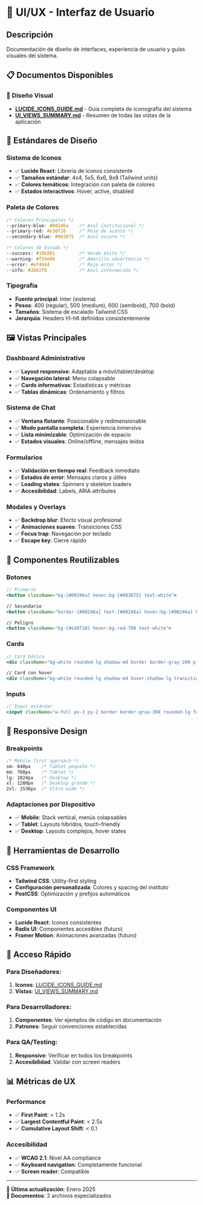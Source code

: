 # 🎨 UI/UX - Interfaz de Usuario

## Descripción
Documentación de diseño de interfaces, experiencia de usuario y guías visuales del sistema.

## 📋 Documentos Disponibles

### 🎨 Diseño Visual
- **[LUCIDE_ICONS_GUIDE.md](./LUCIDE_ICONS_GUIDE.md)** - Guía completa de iconografía del sistema
- **[UI_VIEWS_SUMMARY.md](./UI_VIEWS_SUMMARY.md)** - Resumen de todas las vistas de la aplicación

## 🎯 Estándares de Diseño

### Sistema de Iconos
- ✅ **Lucide React**: Librería de iconos consistente
- ✅ **Tamaños estándar**: 4x4, 5x5, 6x6, 8x8 (Tailwind units)
- ✅ **Colores temáticos**: Integración con paleta de colores
- ✅ **Estados interactivos**: Hover, active, disabled

### Paleta de Colores
```css
/* Colores Principales */
--primary-blue: #00246a    /* Azul institucional */
--primary-red: #e30f28     /* Rojo de acento */
--secondary-blue: #003875  /* Azul oscuro */

/* Colores de Estado */
--success: #10b981         /* Verde éxito */
--warning: #f59e0b         /* Amarillo advertencia */
--error: #ef4444           /* Rojo error */
--info: #3b82f6            /* Azul información */
```

### Tipografía
- **Fuente principal**: Inter (sistema)
- **Pesos**: 400 (regular), 500 (medium), 600 (semibold), 700 (bold)
- **Tamaños**: Sistema de escalado Tailwind CSS
- **Jerarquía**: Headers h1-h6 definidos consistentemente

## 🖼️ Vistas Principales

### Dashboard Administrativo
- ✅ **Layout responsive**: Adaptable a móvil/tablet/desktop
- ✅ **Navegación lateral**: Menu colapsable
- ✅ **Cards informativas**: Estadísticas y métricas
- ✅ **Tablas dinámicas**: Ordenamiento y filtros

### Sistema de Chat
- ✅ **Ventana flotante**: Posicionable y redimensionable
- ✅ **Modo pantalla completa**: Experiencia inmersiva
- ✅ **Lista minimizable**: Optimización de espacio
- ✅ **Estados visuales**: Online/offline, mensajes leídos

### Formularios
- ✅ **Validación en tiempo real**: Feedback inmediato
- ✅ **Estados de error**: Mensajes claros y útiles
- ✅ **Loading states**: Spinners y skeleton loaders
- ✅ **Accesibilidad**: Labels, ARIA attributes

### Modales y Overlays
- ✅ **Backdrop blur**: Efecto visual profesional
- ✅ **Animaciones suaves**: Transiciones CSS
- ✅ **Focus trap**: Navegación por teclado
- ✅ **Escape key**: Cierre rápido

## 🎨 Componentes Reutilizables

### Botones
```jsx
// Primario
<button className="bg-[#00246a] hover:bg-[#003875] text-white">

// Secundario  
<button className="border-[#00246a] text-[#00246a] hover:bg-[#00246a] hover:text-white">

// Peligro
<button className="bg-[#e30f28] hover:bg-red-700 text-white">
```

### Cards
```jsx
// Card básica
<div className="bg-white rounded-lg shadow-md border border-gray-200 p-6">

// Card con hover
<div className="bg-white rounded-lg shadow-md hover:shadow-lg transition-shadow border border-gray-200 p-6">
```

### Inputs
```jsx
// Input estándar
<input className="w-full px-3 py-2 border border-gray-300 rounded-lg focus:outline-none focus:ring-2 focus:ring-[#00246a]">
```

## 📱 Responsive Design

### Breakpoints
```css
/* Mobile first approach */
sm: 640px    /* Tablet pequeña */
md: 768px    /* Tablet */
lg: 1024px   /* Desktop */
xl: 1280px   /* Desktop grande */
2xl: 1536px  /* Ultra wide */
```

### Adaptaciones por Dispositivo
- ✅ **Mobile**: Stack vertical, menús colapsables
- ✅ **Tablet**: Layouts híbridos, touch-friendly
- ✅ **Desktop**: Layouts complejos, hover states

## 🔧 Herramientas de Desarrollo

### CSS Framework
- **Tailwind CSS**: Utility-first styling
- **Configuración personalizada**: Colores y spacing del instituto
- **PostCSS**: Optimización y prefijos automáticos

### Componentes UI
- **Lucide React**: Iconos consistentes
- **Radix UI**: Componentes accesibles (futuro)
- **Framer Motion**: Animaciones avanzadas (futuro)

## 🚀 Acceso Rápido

### Para Diseñadores:
1. **Iconos**: [LUCIDE_ICONS_GUIDE.md](./LUCIDE_ICONS_GUIDE.md)
2. **Vistas**: [UI_VIEWS_SUMMARY.md](./UI_VIEWS_SUMMARY.md)

### Para Desarrolladores:
1. **Componentes**: Ver ejemplos de código en documentación
2. **Patrones**: Seguir convenciones establecidas

### Para QA/Testing:
1. **Responsive**: Verificar en todos los breakpoints
2. **Accesibilidad**: Validar con screen readers

## 📊 Métricas de UX

### Performance
- ✅ **First Paint**: < 1.2s
- ✅ **Largest Contentful Paint**: < 2.5s
- ✅ **Cumulative Layout Shift**: < 0.1

### Accesibilidad
- ✅ **WCAG 2.1**: Nivel AA compliance
- ✅ **Keyboard navigation**: Completamente funcional
- ✅ **Screen reader**: Compatible

---
**📅 Última actualización**: Enero 2025  
**📁 Documentos**: 2 archivos especializados